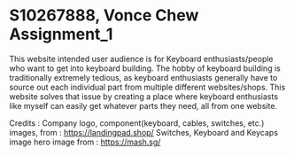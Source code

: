 # S10267888, Vonce Chew Assignment_1

This website intended user audience is for Keyboard enthusiasts/people who want to get into keyboard building.
The hobby of keyboard building is traditionally extremely tedious, as keyboard enthusiasts generally have to
source out each individual part from multiple different websites/shops. This website solves that issue by creating a
place where keyboard enthusiasts like myself can easily get whatever parts they need, all from one website.

Credits :
Company logo, component(keyboard, cables, switches, etc.) images, from : https://landingpad.shop/
Switches, Keyboard and Keycaps image hero image from : https://mash.sg/